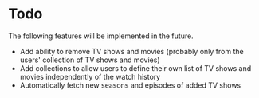 # Todo

The following features will be implemented in the future.

* Add ability to remove TV shows and movies (probably only from the users' collection of TV shows and movies)
* Add collections to allow users to define their own list of TV shows and movies independently of the watch history
* Automatically fetch new seasons and episodes of added TV shows